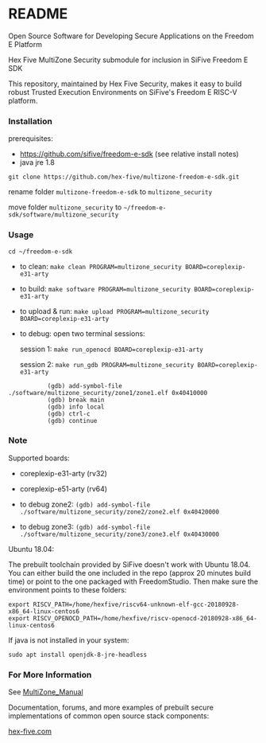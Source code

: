 # README

Open Source Software for Developing Secure Applications on the Freedom E Platform

Hex Five MultiZone Security submodule for inclusion in SiFive Freedom E SDK

This repository, maintained by Hex Five Security, makes it easy to build robust Trusted Execution Environments on SiFive's Freedom E RISC-V platform. 

### Installation ###

prerequisites:

- https://github.com/sifive/freedom-e-sdk (see relative install notes)
- java jre 1.8 

```
git clone https://github.com/hex-five/multizone-freedom-e-sdk.git
```

rename folder `multizone-freedom-e-sdk` to `multizone_security`

move folder `multizone_security` to `~/freedom-e-sdk/software/multizone_security`


### Usage ###

```
cd ~/freedom-e-sdk
```

- to clean: `make clean PROGRAM=multizone_security BOARD=coreplexip-e31-arty`

- to build: `make software PROGRAM=multizone_security BOARD=coreplexip-e31-arty`

- to upload & run: `make upload PROGRAM=multizone_security BOARD=coreplexip-e31-arty`

- to debug: open two terminal sessions:

   session 1: `make run_openocd BOARD=coreplexip-e31-arty`

   session 2: `make run_gdb PROGRAM=multizone_security BOARD=coreplexip-e31-arty`
```
           (gdb) add-symbol-file ./software/multizone_security/zone1/zone1.elf 0x40410000
           (gdb) break main
           (gdb) info local
           (gdb) ctrl-c
           (gdb) continue 
```

### Note ###

Supported boards:

- coreplexip-e31-arty (rv32)
- coreplexip-e51-arty (rv64)

- to debug zone2: `(gdb) add-symbol-file ./software/multizone_security/zone2/zone2.elf 0x40420000`
- to debug zone3: `(gdb) add-symbol-file ./software/multizone_security/zone3/zone3.elf 0x40430000`

Ubuntu 18.04:

The prebuilt toolchain provided by SiFive doesn't work with Ubuntu 18.04. You can either build the one included in the repo (approx 20 minutes build time) or point to the one packaged with FreedomStudio. Then make sure the environment points to these folders:

```
export RISCV_PATH=/home/hexfive/riscv64-unknown-elf-gcc-20180928-x86_64-linux-centos6
export RISCV_OPENOCD_PATH=/home/hexfive/riscv-openocd-20180928-x86_64-linux-centos6
```

If java is not installed in your system:

```
sudo apt install openjdk-8-jre-headless
```

### For More Information ###

See [MultiZone_Manual](https://github.com/hex-five/multizone-freedom-e-sdk/blob/master/MultiZone_Manual.v1.01.pdf)

Documentation, forums, and more examples of prebuilt secure implementations of common open source stack components:

[hex-five.com](https://hex-five.com)
